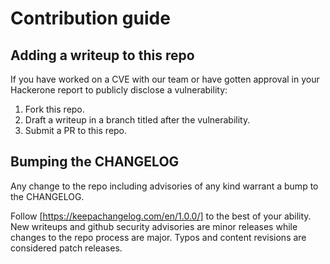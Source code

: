 # Contribution guide

## Adding a writeup to this repo

If you have worked on a CVE with our team or have gotten approval in your Hackerone
report to publicly disclose a vulnerability:

1. Fork this repo.
2. Draft a writeup in a branch titled after the vulnerability.
3. Submit a PR to this repo.

## Bumping the CHANGELOG

Any change to the repo including advisories of any kind warrant a bump to the
CHANGELOG.

Follow [https://keepachangelog.com/en/1.0.0/] to the best of your ability. New
writeups and github security advisories are minor releases while changes to the repo process are major. Typos and content revisions are considered patch releases.
